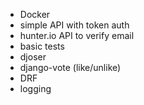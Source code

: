 - Docker
- simple API with token auth
- hunter.io API to verify email
- basic tests
- djoser
- django-vote (like/unlike)
- DRF
- logging